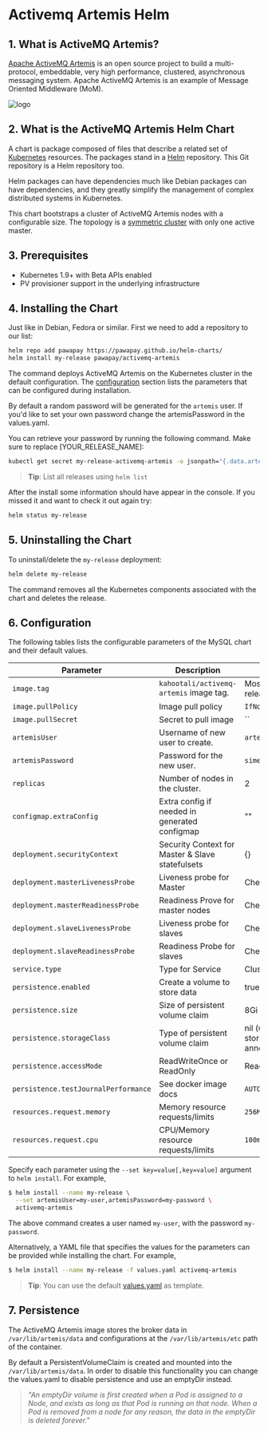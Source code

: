 
# Activemq Artemis Helm

## 1. What is ActiveMQ Artemis?

[Apache ActiveMQ Artemis](https://activemq.apache.org/artemis) is an open source project to build a multi-protocol, embeddable, very high performance, clustered, asynchronous messaging system. Apache ActiveMQ Artemis is an example of Message Oriented Middleware (MoM).

![logo](https://raw.githubusercontent.com/apache/activemq-artemis/master/docs/user-manual/en/images/activemq-logo.png)

## 2. What is the ActiveMQ Artemis Helm Chart

A chart is package composed of files that describe a related set of [Kubernetes](http://kubernetes.io) resources. The packages
stand in a [Helm](https://helm.sh) repository. This Git repository is a Helm repository too.

Helm packages can have dependencies much like Debian packages can have dependencies, and they greatly
simplify the management of complex distributed systems in Kubernetes.

This chart bootstraps a cluster of ActiveMQ Artemis nodes with a configurable size. The topology is a
[symmetric cluster](https://activemq.apache.org/artemis/docs/latest/clusters.html#cluster-topologies) with only one
active master.

## 3. Prerequisites

- Kubernetes 1.9+ with Beta APIs enabled
- PV provisioner support in the underlying infrastructure

## 4. Installing the Chart

Just like in Debian, Fedora or similar. First we need to add a repository to our list:

```bash
helm repo add pawapay https://pawapay.github.io/helm-charts/
helm install my-release pawapay/activemq-artemis
```

The command deploys ActiveMQ Artemis on the Kubernetes cluster in the default configuration. The [configuration](#configuration) section lists the parameters that can be configured during installation.

By default a random password will be generated for the `artemis` user. If you'd like to set your own password change the artemisPassword
in the values.yaml.

You can retrieve your password by running the following command. Make sure to replace [YOUR_RELEASE_NAME]:

```bash
kubectl get secret my-release-activemq-artemis -o jsonpath="{.data.artemis-password}" | base64 --decode; echo
```

> **Tip**: List all releases using `helm list`

After the install some information should have appear in the console. If you missed it and want to check it out again try:

```bash
helm status my-release
```

## 5. Uninstalling the Chart

To uninstall/delete the `my-release` deployment:

```bash
helm delete my-release
```
The command removes all the Kubernetes components associated with the chart and deletes the release.

## 6. Configuration

The following tables lists the configurable parameters of the MySQL chart and their default values.

| Parameter                            | Description                           | Default                                                    |
| ------------------------------------ | ------------------------------------- | ---------------------------------------------------------- |
| `image.tag`                           | `kahootali/activemq-artemis` image tag. | Most recent release                                        |
| `image.pullPolicy`                    | Image pull policy                     | `IfNotPresent`                                             |
| `image.pullSecret`                    | Secret to pull image                     | ``                                             |
| `artemisUser`                        | Username of new user to create.       | `artemis`                                                  |
| `artemisPassword`                    | Password for the new user.            | `simetraehcapa`                                            |
| `replicas`                           | Number of nodes in the cluster.       | 2                                                          |
| `configmap.extraConfig`                        | Extra config if needed in generated configmap            |    ""                                              |
| `deployment.securityContext`                        | Security Context for Master & Slave statefulsets             |    {}                                              |
| `deployment.masterLivenessProbe`                        | Liveness probe for Master             |    Check Values                                              |
| `deployment.masterReadinessProbe`                        | Readiness Prove for master nodes             |    Check values                                              |
| `deployment.slaveLivenessProbe`                        | Liveness probe for slaves             |    Check values                                              |
| `deployment.slaveReadinessProbe`                        | Readiness Probe for slaves             |    Check values                                              |
| `service.type`                        | Type for Service             |    ClusterIP                                              |
| `persistence.enabled`                | Create a volume to store data         | true                                                       |
| `persistence.size`                   | Size of persistent volume claim       | 8Gi RW                                                     |
| `persistence.storageClass`           | Type of persistent volume claim       | nil  (uses alpha storage class annotation)                 |
| `persistence.accessMode`             | ReadWriteOnce or ReadOnly             | ReadWriteOnce                                              |
| `persistence.testJournalPerformance` | See docker image docs                 | `AUTO`                                                     |
| `resources.request.memory`           | Memory resource requests/limits       | `256Mi`                                                    |
| `resources.request.cpu`              | CPU/Memory resource requests/limits   | `100m`                                                     |

Specify each parameter using the `--set key=value[,key=value]` argument to `helm install`. For example,

```bash
$ helm install --name my-release \
  --set artemisUser=my-user,artemisPassword=my-password \
  activemq-artemis
```

The above command creates a user named `my-user`, with the password `my-password`.

Alternatively, a YAML file that specifies the values for the parameters can be provided while installing the chart. For example,

```bash
$ helm install --name my-release -f values.yaml activemq-artemis
```
> **Tip**: You can use the default [values.yaml](activemq-artemis/values.yaml) as template.

## 7. Persistence

The ActiveMQ Artemis image stores the broker data in `/var/lib/artemis/data` and configurations at the `/var/lib/artemis/etc` path of the container.

By default a PersistentVolumeClaim is created and mounted into the `/var/lib/artemis/data`. In order to disable this functionality
you can change the values.yaml to disable persistence and use an emptyDir instead.

> *"An emptyDir volume is first created when a Pod is assigned to a Node, and exists as long as that Pod is running on that node. When a Pod is removed from a node for any reason, the data in the emptyDir is deleted forever."*
